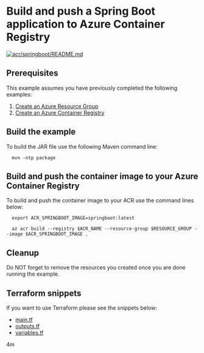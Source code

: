 
# Build and push a Spring Boot application to Azure Container Registry

[![acr/springboot/README.md](https://github.com/Azure-Samples/java-on-azure-examples/actions/workflows/acr_springboot_README_md.yml/badge.svg)](https://github.com/Azure-Samples/java-on-azure-examples/actions/workflows/acr_springboot_README_md.yml)

## Prerequisites

This example assumes you have previously completed the following examples:

1. [Create an Azure Resource Group](../../group/create/README.md)
1. [Create an Azure Container Registry](../create/README.md)

<!-- 

  if [[ -z $REGION ]]; then
    export REGION=westus
  fi

  -->
<!-- workflow.cron(0 13 * * 0) -->
<!-- workflow.javaVersion(17) -->
<!-- workflow.include(../create/README.md) -->

## Build the example

<!-- workflow.run()

  cd acr/springboot

  -->

To build the JAR file use the following Maven command line:

```shell
  mvn -ntp package
```

## Build and push the container image to your Azure Container Registry

To build and push the container image to your ACR use the command lines below:

```shell
  export ACR_SPRINGBOOT_IMAGE=springboot:latest

  az acr build --registry $ACR_NAME --resource-group $RESOURCE_GROUP --image $ACR_SPRINGBOOT_IMAGE .
```

<!-- workflow.run()

  cd ../..

  -->

<!-- workflow.directOnly()

  export RESULT=$(az acr repository show --name $ACR_NAME --image $ACR_SPRINGBOOT_IMAGE)
  az group delete --name $RESOURCE_GROUP --yes || true
  if [[ -z $RESULT ]]; then
    echo "Unable to find $ACR_SPRINGBOOT_IMAGE image"
    exit 1
  fi

  -->

## Cleanup

Do NOT forget to remove the resources you created once you are done running the
example.

## Terraform snippets

If you want to use Terraform please see the snippets below:

* [main.tf](main.tf)
* [outputs.tf](outputs.tf)
* [variables.tf](variables.tf)

4m
